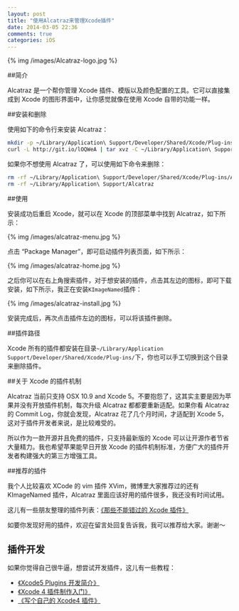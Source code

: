 ```yaml
---
layout: post
title: "使用Alcatraz来管理Xcode插件"
date: 2014-03-05 22:36
comments: true
categories: iOS
---
```


{% img /images/Alcatraz-logo.jpg %}

##简介

Alcatraz 是一个帮你管理 Xcode 插件、模版以及颜色配置的工具。它可以直接集成到 Xcode 的图形界面中，让你感觉就像在使用 Xcode 自带的功能一样。

##安装和删除

使用如下的命令行来安装 Alcatraz：

``` bash
mkdir -p ~/Library/Application\ Support/Developer/Shared/Xcode/Plug-ins;
curl -L http://git.io/lOQWeA | tar xvz -C ~/Library/Application\ Support/Developer/Shared/Xcode/Plug-ins

```

如果你不想使用 Alcatraz 了，可以使用如下命令来删除：

``` bash
rm -rf ~/Library/Application\ Support/Developer/Shared/Xcode/Plug-ins/Alcatraz.xcplugin
rm -rf ~/Library/Application\ Support/Alcatraz
```

<!-- more -->

##使用

安装成功后重启 Xcode，就可以在 Xcode 的顶部菜单中找到 Alcatraz，如下所示：

{% img /images/alcatraz-menu.jpg %}

点击 “Package Manager”，即可启动插件列表页面，如下所示：

{% img /images/alcatraz-home.jpg %}


之后你可以在右上角搜索插件，对于想安装的插件，点击其左边的图标，即可下载安装，如下所示，我正在安装`KImageNamed`插件：

{% img /images/alcatraz-install.jpg %}


安装完成后，再次点击插件左边的图标，可以将该插件删除。

##插件路径

Xcode 所有的插件都安装在目录`~/Library/Application Support/Developer/Shared/Xcode/Plug-ins/`下，你也可以手工切换到这个目录来删除插件。


##关于 Xcode 的插件机制

Alcatraz 当前只支持 OSX 10.9 and Xcode 5。不要抱怨了，这其实主要是因为苹果并没有开放插件机制，每次升级 Alcatraz 都都要重新适配。如果你看 Alcatraz 的 Commit Log，你就会发现，Alcatraz 花了几个月时间，才适配到 Xcode 5，这对于插件开发者来说，是比较难受的。

所以作为一款开源并且免费的插件，只支持最新版的 Xcode 可以让开源作者节省大量精力。我也希望苹果能早日开放 Xcode 的插件机制标准，方便广大的插件开发者构建强大的第三方增强工具。


##推荐的插件

我个人比较喜欢 XCode 的 vim 插件 XVim，微博里大家推荐过的还有 KImageNamed 插件，Alcatraz 里面应该好用的插件很多，我还没有时间试用。

这儿有一些朋友整理的插件列表：[《那些不能错过的 Xcode 插件》](http://www.cocoachina.com/applenews/devnews/2013/0918/7022.html)

如要你发现好用的插件，欢迎在留言处回复告诉我，我可以推荐给大家。谢谢～

## 插件开发

如果你觉得自己很牛逼，想尝试开发插件，这儿有一些教程：

 * [《Xcode5 Plugins 开发简介》](http://studentdeng.github.io/blog/2014/02/21/xcode-plugin-fun/)
 * [《Xcode 4 插件制作入门》](http://onevcat.com/2013/02/xcode-plugin/)
 * [《写个自己的 Xcode4 插件》](http://joeyio.com/ios/2013/07/25/write_xcode4_plugin_of_your_own/)

